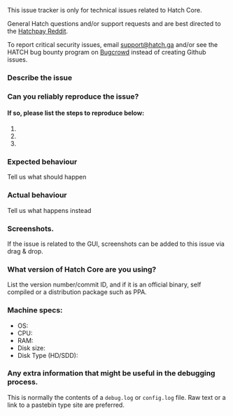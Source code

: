<!--- Remove sections that do not apply -->

This issue tracker is only for technical issues related to Hatch Core.

General Hatch questions and/or support requests and are best directed to the [Hatchpay Reddit](https://www.reddit.com/r/hatchpay/).

To report critical security issues, email support@hatch.ga and/or see the HATCH bug bounty program on [Bugcrowd](https://bugcrowd.com/hatchdigitalcash) instead of creating Github issues.

### Describe the issue

### Can you reliably reproduce the issue?
#### If so, please list the steps to reproduce below:
1.
2.
3.

### Expected behaviour
Tell us what should happen

### Actual behaviour
Tell us what happens instead

### Screenshots.
If the issue is related to the GUI, screenshots can be added to this issue via drag & drop.

### What version of Hatch Core are you using?
List the version number/commit ID, and if it is an official binary, self compiled or a distribution package such as PPA.

### Machine specs:
- OS:
- CPU:
- RAM:
- Disk size:
- Disk Type (HD/SDD):

### Any extra information that might be useful in the debugging process.
This is normally the contents of a `debug.log` or `config.log` file. Raw text or a link to a pastebin type site are preferred.
